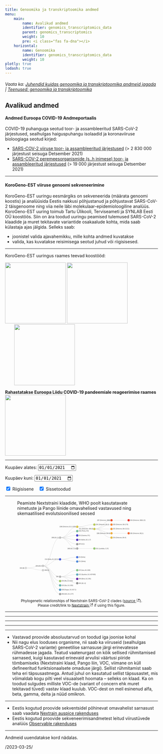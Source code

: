 ```yaml
---
title: Genoomika ja transkriptoomika andmed
menu:
    main:
        name: Avalikud andmed
        identifier: genomics_transcriptomics_data
        parent: genomics_transcriptomics
        weight: 10
        pre: <i class="fas fa-dna"></i>
    horizontal:
        name: Genoomika
        identifier: genomics_transcriptomics_data
        weight: 10
plotly: true
lodash: true
---
```


###### Vaata ka: [Juhendid kuidas genoomika ja transkriptoomika andmeid jagada](../guidelines) | [Teenused: genoomika ja transkriptoomika](../services)

## Avalikud andmed

#### Andmed Euroopa COVID-19 Andmeportaalis

COVID-19 puhanguga seotud toor- ja assambleeritud SARS-CoV-2 järjestused, sealhulgas haiguspuhangu isolaadid ja koronaviiruse bioloogiaga seotud kirjed:

* [SARS-COV-2 viiruse toor- ja assambleeritud järjestused](https://www.covid19dataportal.org/sequences?db=embl-covid19) (> 2 830 000 järjestust seisuga Detsember 2021)
* [SARS-COV-2 peremeesorganismide (s..h inimese) toor- ja assambleeritud järjestused](https://www.covid19dataportal.org/host-sequences?db=hostSequences) (> 19 000 järjestust seisuga Detsember 2021)

---

#### KoroGeno-EST viiruse genoomi sekveneerimine

KoroGeno-EST uuringu eesmärgiks on sekveneerida (määrata genoomi koostis) ja analüüsida Eestis nakkusi põhjustanud ja põhjustavat SARS-CoV-2 täisgenoome ning viia neile läbi molekulaar-epidemioloogiline analüüs. KoroGeno-EST uuring toimub Tartu Ülikooli, Terviseameti ja SYNLAB Eesti OÜ koostöös.
Siin on ära toodud uuringu peamised tulemused SARS-CoV-2 klaadide ja muret tekitavate variantide osakaalude kohta, mida saab külastaja ajas jälgida.
Selleks saab:
* joonistel valida ajavahemikku, mille kohta andmed kuvatakse
* valida, kas kuvatakse reisimisega seotud juhud või riigisisesed.

---
KoroGeno-EST uuringus raames teevad koostööd:

<img width="200" src="/img/logos/ut_logo.png">
<img width="200" style="margin-top: -20px;" src="/img/logos/synlab_logo.png">
<img width="200" style="margin-left: 30px;" src="/img/logos/terviseamet_logo.png">

<strong>Rahastatakse Euroopa Liidu COVID-19 pandeemiale reageerimise raames</strong>
<img width="200" src="/img/logos/eu-ee_logo.jpg">

---


<label for="date-from">Kuupäev alates:</label>
<input type="date" id="date-from" name="date-from"
value="2021-01-01">

<label for="date-to">Kuupäev kuni:</label>
<input type="date" id="date-to" name="date-to"
value="2021-01-01">

<input type="checkbox" id="domestic" name="source" value="domestic" checked>
  <label for="domestic"> Riigisisene</label>&nbsp;&nbsp;&nbsp;
<input type="checkbox" id="imported" name="source" value="imported" checked>
  <label for="imported"> Sissetoodud</label><br>

<div id="plotly-plot-clade"></div>
<hr>
<figure id="clades">
    <div class="figure-title">
        Peamiste Nextstraini klaadide, WHO poolt kasutatavate nimetuste ja Pango liinide omavahelised vastavused ning skemaatilised evolutsioonilised seosed
    </div>
    <picture>
        <svg xmlns="http://www.w3.org/2000/svg" class="d3-component" style="font-family:sans-serif;font-size:1.2rem" viewBox="0 0 1800 1150"><g transform="translate(120,0)"><path fill="none" stroke="#ccc" stroke-width="3px" d="M 240 696.0526315789474
              C 120 696.0526315789474,
                120 726.3157894736842,
                0 726.3157894736842"></path><path fill="none" stroke="#ccc" stroke-width="3px" d="M 240 756.578947368421
              C 120 756.578947368421,
                120 726.3157894736842,
                0 726.3157894736842"></path><path fill="none" stroke="#ccc" stroke-width="3px" d="M 480 302.63157894736844
              C 360 302.63157894736844,
                360 696.0526315789474,
                240 696.0526315789474"></path><path fill="none" stroke="#ccc" stroke-width="3px" d="M 480 605.2631578947369
              C 360 605.2631578947369,
                360 696.0526315789474,
                240 696.0526315789474"></path><path fill="none" stroke="#ccc" stroke-width="3px" d="M 480 847.3684210526316
              C 360 847.3684210526316,
                360 696.0526315789474,
                240 696.0526315789474"></path><path fill="none" stroke="#ccc" stroke-width="3px" d="M 480 907.8947368421053
              C 360 907.8947368421053,
                360 696.0526315789474,
                240 696.0526315789474"></path><path fill="none" stroke="#ccc" stroke-width="3px" d="M 480 968.421052631579
              C 360 968.421052631579,
                360 696.0526315789474,
                240 696.0526315789474"></path><path fill="none" stroke="#ccc" stroke-width="3px" d="M 480 1028.9473684210527
              C 360 1028.9473684210527,
                360 696.0526315789474,
                240 696.0526315789474"></path><path fill="none" stroke="#ccc" stroke-width="3px" d="M 480 1089.4736842105262
              C 360 1089.4736842105262,
                360 696.0526315789474,
                240 696.0526315789474"></path><path fill="none" stroke="#ccc" stroke-width="3px" d="M 720 151.31578947368422
              C 600 151.31578947368422,
                600 302.63157894736844,
                480 302.63157894736844"></path><path fill="none" stroke="#ccc" stroke-width="3px" d="M 720 211.8421052631579
              C 600 211.8421052631579,
                600 302.63157894736844,
                480 302.63157894736844"></path><path fill="none" stroke="#ccc" stroke-width="3px" d="M 720 272.36842105263156
              C 600 272.36842105263156,
                600 302.63157894736844,
                480 302.63157894736844"></path><path fill="none" stroke="#ccc" stroke-width="3px" d="M 720 332.89473684210526
              C 600 332.89473684210526,
                600 302.63157894736844,
                480 302.63157894736844"></path><path fill="none" stroke="#ccc" stroke-width="3px" d="M 720 393.42105263157896
              C 600 393.42105263157896,
                600 302.63157894736844,
                480 302.63157894736844"></path><path fill="none" stroke="#ccc" stroke-width="3px" d="M 720 453.94736842105266
              C 600 453.94736842105266,
                600 302.63157894736844,
                480 302.63157894736844"></path><path fill="none" stroke="#ccc" stroke-width="3px" d="M 720 575
              C 600 575,
                600 605.2631578947369,
                480 605.2631578947369"></path><path fill="none" stroke="#ccc" stroke-width="3px" d="M 720 635.5263157894736
              C 600 635.5263157894736,
                600 605.2631578947369,
                480 605.2631578947369"></path><path fill="none" stroke="#ccc" stroke-width="3px" d="M 720 756.578947368421
              C 600 756.578947368421,
                600 847.3684210526316,
                480 847.3684210526316"></path><path fill="none" stroke="#ccc" stroke-width="3px" d="M 720 817.1052631578948
              C 600 817.1052631578948,
                600 847.3684210526316,
                480 847.3684210526316"></path><path fill="none" stroke="#ccc" stroke-width="3px" d="M 720 877.6315789473684
              C 600 877.6315789473684,
                600 847.3684210526316,
                480 847.3684210526316"></path><path fill="none" stroke="#ccc" stroke-width="3px" d="M 720 938.1578947368421
              C 600 938.1578947368421,
                600 847.3684210526316,
                480 847.3684210526316"></path><path fill="none" stroke="#ccc" stroke-width="3px" d="M 960 121.05263157894737
              C 840 121.05263157894737,
                840 151.31578947368422,
                720 151.31578947368422"></path><path fill="none" stroke="#ccc" stroke-width="3px" d="M 960 181.57894736842104
              C 840 181.57894736842104,
                840 151.31578947368422,
                720 151.31578947368422"></path><path fill="none" stroke="#ccc" stroke-width="3px" d="M 960 453.94736842105266
              C 840 453.94736842105266,
                840 453.94736842105266,
                720 453.94736842105266"></path><path fill="none" stroke="#ccc" stroke-width="3px" d="M 1200 60.526315789473685
              C 1080 60.526315789473685,
                1080 181.57894736842104,
                960 181.57894736842104"></path><path fill="none" stroke="#ccc" stroke-width="3px" d="M 1200 121.05263157894737
              C 1080 121.05263157894737,
                1080 181.57894736842104,
                960 181.57894736842104"></path><path fill="none" stroke="#ccc" stroke-width="3px" d="M 1200 181.57894736842104
              C 1080 181.57894736842104,
                1080 181.57894736842104,
                960 181.57894736842104"></path><path fill="none" stroke="#ccc" stroke-width="3px" d="M 1200 242.10526315789474
              C 1080 242.10526315789474,
                1080 181.57894736842104,
                960 181.57894736842104"></path><path fill="none" stroke="#ccc" stroke-width="3px" d="M 1200 302.63157894736844
              C 1080 302.63157894736844,
                1080 181.57894736842104,
                960 181.57894736842104"></path><path fill="none" stroke="#ccc" stroke-width="3px" d="M 1440 60.526315789473685
              C 1320 60.526315789473685,
                1320 60.526315789473685,
                1200 60.526315789473685"></path><path fill="none" stroke="#ccc" stroke-width="3px" d="M 1440 242.10526315789474
              C 1320 242.10526315789474,
                1320 242.10526315789474,
                1200 242.10526315789474"></path><g class="node" transform="translate(0,726.3157894736842)"><circle class="node" r="15" style="fill: rgb(215, 215, 215); stroke: rgb(186, 186, 186);"></circle><text dy=".35em" x="-20" text-anchor="end" fill="#777" font-weight="700">19A (B)</text></g><g class="node" transform="translate(240,696.0526315789474)"><circle class="node" r="15" style="fill: rgb(198, 198, 198); stroke: rgb(171, 171, 171);"></circle><text dy=".35em" x="-20" text-anchor="end" fill="#777" font-weight="700">20A (B.1)</text></g><g class="node" transform="translate(240,756.578947368421)"><circle class="node" r="15" style="fill: rgb(206, 206, 206); stroke: rgb(179, 179, 179);"></circle><text dy=".35em" x="20" text-anchor="start" fill="#777" font-weight="700">19B (A)</text></g><g class="node" transform="translate(480,302.63157894736844)"><circle class="node" r="15" style="fill: rgb(189, 189, 189); stroke: rgb(164, 164, 164);"></circle><text dy=".35em" x="-20" text-anchor="end" fill="#777" font-weight="700">20B (B.1.1)</text></g><g class="node" transform="translate(480,605.2631578947369)"><circle class="node" r="15" style="fill: rgb(68, 88, 220); stroke: rgb(59, 76, 191);"></circle><text dy=".35em" x="-20" text-anchor="end" fill="#777" font-weight="700">21A (Delta, B.1.617.2)</text></g><g class="node" transform="translate(480,847.3684210526316)"><circle class="node" r="15" style="fill: rgb(180, 180, 180); stroke: rgb(156, 156, 156);"></circle><text dy=".35em" x="-20" text-anchor="end" fill="#777" font-weight="700">20C</text></g><g class="node" transform="translate(480,907.8947368421053)"><circle class="node" r="15" style="fill: rgb(164, 203, 100); stroke: rgb(142, 176, 87);"></circle><text dy=".35em" x="20" text-anchor="start" fill="#777" font-weight="700">21H (Mu, B.1.621)</text></g><g class="node" transform="translate(480,968.421052631579)"><circle class="node" r="15" style="fill: rgb(102, 181, 172); stroke: rgb(88, 157, 149);"></circle><text dy=".35em" x="20" text-anchor="start" fill="#777" font-weight="700">21D (Eta, B.1.525)</text></g><g class="node" transform="translate(480,1028.9473684210527)"><circle class="node" r="15" style="fill: rgb(82, 155, 206); stroke: rgb(71, 134, 179);"></circle><text dy=".35em" x="20" text-anchor="start" fill="#777" font-weight="700">21B (Kappa, B.1.617.1)</text></g><g class="node" transform="translate(480,1089.4736842105262)"><circle class="node" r="15" style="fill: rgb(163, 163, 163); stroke: rgb(142, 142, 142);"></circle><text dy=".35em" x="20" text-anchor="start" fill="#777" font-weight="700">20E (EU1, B.1.177)</text></g><g class="node" transform="translate(720,151.31578947368422)"><circle class="node" r="15" style="fill: rgb(218, 198, 71); stroke: rgb(189, 171, 61);"></circle><text dy=".35em" x="-20" text-anchor="end" fill="#777" font-weight="700">21M (Omicron, B.1.1.529)</text></g><g class="node" transform="translate(720,211.8421052631579)"><circle class="node" r="15" style="fill: rgb(115, 190, 152); stroke: rgb(100, 165, 132);"></circle><text dy=".35em" x="20" text-anchor="start" fill="#777" font-weight="700">21E (Theta, P.3)</text></g><g class="node" transform="translate(720,272.36842105263156)"><circle class="node" r="15" style="fill: rgb(69, 62, 210); stroke: rgb(60, 54, 183);"></circle><text dy=".35em" x="20" text-anchor="start" fill="#777" font-weight="700">20J (Gamma, P.1)</text></g><g class="node" transform="translate(720,332.89473684210526)"><circle class="node" r="15" style="fill: rgb(79, 42, 191); stroke: rgb(69, 36, 166);"></circle><text dy=".35em" x="20" text-anchor="start" fill="#777" font-weight="700">20I (Alpha, B.1.1.7)</text></g><g class="node" transform="translate(720,393.42105263157896)"><circle class="node" r="15" style="fill: rgb(155, 155, 155); stroke: rgb(134, 134, 134);"></circle><text dy=".35em" x="20" text-anchor="start" fill="#777" font-weight="700">20F (D.2)</text></g><g class="node" transform="translate(720,453.94736842105266)"><circle class="node" r="15" style="fill: rgb(172, 172, 172); stroke: rgb(149, 149, 149);"></circle><text dy=".35em" x="-20" text-anchor="end" fill="#777" font-weight="700">20D (B.1.1.1)</text></g><g class="node" transform="translate(720,575)"><circle class="node" r="15" style="fill: rgb(70, 113, 222); stroke: rgb(61, 98, 193);"></circle><text dy=".35em" x="20" text-anchor="start" fill="#777" font-weight="700">21I (Delta)</text></g><g class="node" transform="translate(720,635.5263157894736)"><circle class="node" r="15" style="fill: rgb(74, 135, 218); stroke: rgb(64, 117, 189);"></circle><text dy=".35em" x="20" text-anchor="start" fill="#777" font-weight="700">21J (Delta)</text></g><g class="node" transform="translate(720,756.578947368421)"><circle class="node" r="15" style="fill: rgb(130, 197, 133); stroke: rgb(113, 170, 115);"></circle><text dy=".35em" x="20" text-anchor="start" fill="#777" font-weight="700">21F (Iota, B.1.526)</text></g><g class="node" transform="translate(720,817.1052631578948)"><circle class="node" r="15" style="fill: rgb(91, 170, 190); stroke: rgb(79, 147, 165);"></circle><text dy=".35em" x="20" text-anchor="start" fill="#777" font-weight="700">21C (Epsilon, B.1.427/429)</text></g><g class="node" transform="translate(720,877.6315789473684)"><circle class="node" r="15" style="fill: rgb(101, 31, 169); stroke: rgb(88, 27, 146);"></circle><text dy=".35em" x="20" text-anchor="start" fill="#777" font-weight="700">20H (Beta, B.1.351)</text></g><g class="node" transform="translate(720,938.1578947368421)"><circle class="node" r="15" style="fill: rgb(146, 146, 146); stroke: rgb(127, 127, 127);"></circle><text dy=".35em" x="20" text-anchor="start" fill="#777" font-weight="700">20G (B.1.2)</text></g><g class="node" transform="translate(960,121.05263157894737)"><circle class="node" r="15" style="fill: rgb(183, 203, 88); stroke: rgb(158, 176, 76);"></circle><text dy=".35em" x="20" text-anchor="start" fill="#777" font-weight="700">21K (Omicron, BA.1)</text></g><g class="node" transform="translate(960,181.57894736842104)"><circle class="node" r="15" style="fill: rgb(201, 202, 78); stroke: rgb(174, 175, 68);"></circle><text dy=".35em" x="-20" text-anchor="end" fill="#777" font-weight="700">21L (Omicron, ~BA.2)</text></g><g class="node" transform="translate(960,453.94736842105266)"><circle class="node" r="15" style="fill: rgb(147, 201, 115); stroke: rgb(128, 174, 100);"></circle><text dy=".35em" x="20" text-anchor="start" fill="#777" font-weight="700">21G (Lambda, C.37)</text></g><g class="node" transform="translate(1200,60.526315789473685)"><circle class="node" r="15" style="fill: rgb(239, 74, 43); stroke: rgb(208, 64, 37);"></circle><text dy=".35em" x="-20" text-anchor="end" fill="#777" font-weight="700">22F (Omicron, XBB)</text></g><g class="node" transform="translate(1200,121.05263157894737)"><circle class="node" r="15" style="fill: rgb(247, 132, 54); stroke: rgb(214, 115, 47);"></circle><text dy=".35em" x="20" text-anchor="start" fill="#777" font-weight="700">22D (Omicron, BA.2.75)</text></g><g class="node" transform="translate(1200,181.57894736842104)"><circle class="node" r="15" style="fill: rgb(247, 157, 59); stroke: rgb(214, 136, 51);"></circle><text dy=".35em" x="20" text-anchor="start" fill="#777" font-weight="700">22C (Omicron, BA.2.12.1)</text></g><g class="node" transform="translate(1200,242.10526315789474)"><circle class="node" r="15" style="fill: rgb(241, 174, 62); stroke: rgb(209, 151, 54);"></circle><text dy=".35em" x="-20" text-anchor="end" fill="#777" font-weight="700">22B (Omicron, BA.5)</text></g><g class="node" transform="translate(1200,302.63157894736844)"><circle class="node" r="15" style="fill: rgb(231, 188, 67); stroke: rgb(200, 163, 58);"></circle><text dy=".35em" x="20" text-anchor="start" fill="#777" font-weight="700">22A (Omicron, BA.4)</text></g><g class="node" transform="translate(1440,60.526315789473685)"><circle class="node" r="15" style="fill: rgb(235, 43, 38); stroke: rgb(204, 37, 33);"></circle><text dy=".35em" x="20" text-anchor="start" fill="#777" font-weight="700">23A (Omicron, XBB.1.5)</text></g><g class="node" transform="translate(1440,242.10526315789474)"><circle class="node" r="15" style="fill: rgb(244, 104, 48); stroke: rgb(211, 90, 42);"></circle><text dy=".35em" x="20" text-anchor="start" fill="#777" font-weight="700">22E (Omicron, BQ.1)</text></g></g></svg>
    </picture>
    <figcaption style="text-align: center">
        <small>
            <span>Phylogenetic relationships of Nextstrain SARS-CoV-2 clades (</span><a target="_blank" rel="noopener noreferrer" href="https://github.com/nextstrain/ncov-clades-schema"><span>source</span> <span><svg stroke="currentColor" fill="currentColor" stroke-width="0" viewBox="0 0 12 16" height="1em" width="1em" xmlns="http://www.w3.org/2000/svg"><path fill-rule="evenodd" d="M11 10h1v3c0 .55-.45 1-1 1H1c-.55 0-1-.45-1-1V3c0-.55.45-1 1-1h3v1H1v10h10v-3zM6 2l2.25 2.25L5 7.5 6.5 9l3.25-3.25L12 8V2H6z"></path></svg></span></a><span>). Please credit/link to </span><a target="_blank" rel="noopener noreferrer" href="https://nextstrain.org"><span>Nextstrain</span> <span><svg stroke="currentColor" fill="currentColor" stroke-width="0" viewBox="0 0 12 16" height="1em" width="1em" xmlns="http://www.w3.org/2000/svg"><path fill-rule="evenodd" d="M11 10h1v3c0 .55-.45 1-1 1H1c-.55 0-1-.45-1-1V3c0-.55.45-1 1-1h3v1H1v10h10v-3zM6 2l2.25 2.25L5 7.5 6.5 9l3.25-3.25L12 8V2H6z"></path></svg></span></a><span> if using this figure.</span></small>
    </figcaption>
</figure>
<hr>
<div id="plotly-plot-pos"></div>
<hr>
<div id="plotly-plot-county"></div>
<hr>
<div id="plotly-plot-region"></div>
<hr>
<div id="plotly-plot-age"></div>
<hr>
<div id="plotly-plot-gender"></div>

<script src="/plotly-plot.js?updated=2023-03-25"></script>

* Vastavad proovide absoluutarvud on toodud iga joonise kohal
* Nii nagu elus looduses organisme, nii saab ka viiruseid (sealhulgas SARS-CoV-2 variante) geneetilise sarnasuse järgi erinevatesse rühmadesse jagada. Teatud vaatenurgast on kõik sellised rühmitamised sarnased, kuigi kasutavad erinevaid arvulisi väärtusi piiride tõmbamiseks (Nextstraini klaad, Pango liin, VOC, viimane on küll defineeritud funktsionaalsete omaduse järgi). Sellist rühmitamist saab teha eri täpsusastmega. Antud juhul on kasutatud sellist täpsusastet, mis võimaldab kogu pilti veel visuaalselt hoomata – selleks on klaad. Ka on toodud sulgudes milliste VOC-de (variant of concern ehk muret tekitavad tüved) vastav klaad kuulub. VOC-dest on meil esinenud alfa, beta, gamma, delta ja nüüd omikron.

---

* Eestis kogutud proovide sekventsidel põhinevat omavahelist sarnasust saab vaadata [Nextrain auspice rakenduses](https://auspice.biit.cs.ut.ee/ncov/est)
* Eestis kogutud proovide sekveneerimisandmetest leitud viirustüvede analüüs [Observable rakenduses](https://covid19dataportal.ee/observable)

---

Andmeid uuendatakse kord nädalas.

/2023-03-25/
